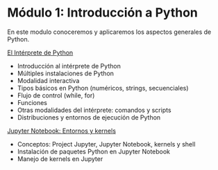 # Módulo 1: Introducción a Python

En este modulo conoceremos y aplicaremos los aspectos generales de Python.

[El Intérprete de Python](repl_lab.ipynb)
* Introducción al intérprete de Python
* Múltiples instalaciones de Python
* Modalidad interactiva
* Tipos básicos en Python (numéricos, strings, secuenciales)
* Flujo de control (while, for)
* Funciones
* Otras modalidades del intérprete: comandos y scripts
* Distribuciones y entornos de ejecución de Python

[Jupyter Notebook: Entornos y kernels](jupyter_intro.ipynb)
* Conceptos: Project Jupyter, Jupyter Notebook, kernels y shell
* Instalación de paquetes Python en Jupyter Notebook
* Manejo de kernels en Jupyter

